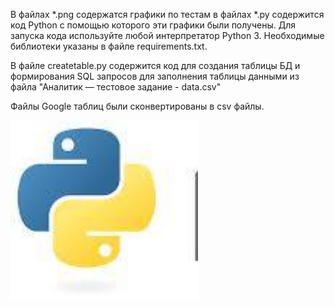 В файлах *.png содержатся графики по тестам в файлах *.py содержится код Python с помощью которого эти графики были получены. 
Для запуска кода используйте любой интерпретатор Python 3. Необходимые библиотеки указаны в  файле requirements.txt.

В файле createtable.py содержится код для создания таблицы БД и формирования SQL запросов для заполнения таблицы 
данными из файла "Аналитик — тестовое задание - data.csv"

Файлы Google таблиц были сконвертированы в csv файлы.



<img src="https://github.com/ViktorVersh/sobes/blob/master/Python.jpg" alt="The unlimited" width="300">

